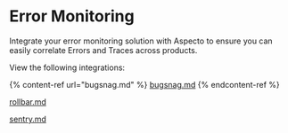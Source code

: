# Error Monitoring

Integrate your error monitoring solution with Aspecto to ensure you can easily correlate Errors and Traces across products.

View the following integrations:

{% content-ref url="bugsnag.md" %}
[bugsnag.md](bugsnag.md)
{% endcontent-ref %}

[rollbar.md](rollbar.md "mention")

[sentry.md](sentry.md "mention")
